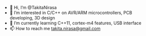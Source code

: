 - 👋 Hi, I’m @TakitaNirasa
- 👀 I’m interested in C/C++ on AVR/ARM microcontrollers, PCB developing, 3D design
- 🌱 I’m currently learning C++11, cortex-m4 features, USB interface 
- 📫 How to reach me takita.nirasa@gmail.com

<!---
TakitaNirasa/TakitaNirasa is a ✨ special ✨ repository because its `README.md` (this file) appears on your GitHub profile.
You can click the Preview link to take a look at your changes.
--->

